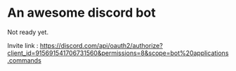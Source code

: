 # An awesome discord bot

Not ready yet.

Invite link : https://discord.com/api/oauth2/authorize?client_id=915691541706731560&permissions=8&scope=bot%20applications.commands
